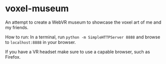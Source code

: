 # voxel-museum

An attempt to create a WebVR museum to showcase the voxel art of me and my friends.

How to run:
In a terminal, run `python -m SimpleHTTPServer 8888` and browse to `localhost:8888` in your browser.

If you have a VR headset make sure to use a capable browser, such as Firefox.
